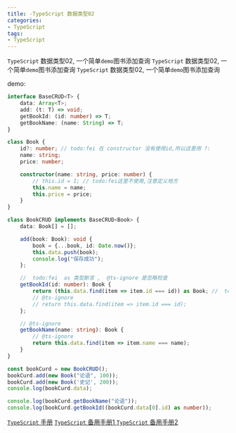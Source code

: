 ```yaml
---
title: -TypeScript 数据类型02
categories: 
- TypeScript
tags:
- TypeScript
---
```

`TypeScript` 数据类型02, 一个简单`demo`图书添加查询
`TypeScript` 数据类型02, 一个简单`demo`图书添加查询
`TypeScript` 数据类型02, 一个简单`demo`图书添加查询

demo:

```typescript
interface BaseCRUD<T> {
    data: Array<T>;
    add: (t: T) => void;
    getBookId: (id: number) => T;
    getBookName: (name: String) => T;
}

class Book {
    id?: number; // todo:fei 在 constructor 没有使用id,所以这里用 ?:
    name: string;
    price: number;

    constructor(name: string, price: number) {
        // this.id = 1; // todo:fei这里不使用,注意定义地方
        this.name = name;
        this.price = price;
    }
}

class BookCRUD implements BaseCRUD<Book> {
    data: Book[] = [];

    add(book: Book): void {
        book = {...book, id: Date.now()};
        this.data.push(book);
        console.log("保存成功");
    };

    //  todo:fei  as 类型断言 ,  @ts-ignore 是忽略检查
    getBookId(id: number): Book {
        return (this.data.find(item => item.id === id)) as Book; //  todo:fei 这里使用下面这种方式也行
        // @ts-ignore
        // return this.data.find(item => item.id === id);
    };

    // @ts-ignore
    getBookName(name: string): Book {
        // @ts-ignore
        return this.data.find(item => item.name === name);
    }
}

const bookCurd = new BookCRUD();
bookCurd.add(new Book("论语", 100));
bookCurd.add(new Book('史记', 200));
console.log(bookCurd.data);

console.log(bookCurd.getBookName("论语"));
console.log(bookCurd.getBookId((bookCurd.data[0].id) as number));


```



[`TypeScript` 手册](https://typescript.bootcss.com/basic-types.html)
[`TypeScript` 备用手册1 ](https://24kcs.github.io/vue3_study/chapter1/03_HelloWorld.html)
[`TypeScript` 备用手册2 ](https://www.typescriptlang.org/docs/handbook/2/everyday-types.html)





























